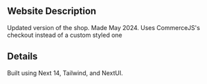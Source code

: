 ## Website Description
Updated version of the shop. Made May 2024. Uses CommerceJS's checkout instead of a custom styled one

## Details
Built using Next 14, Tailwind, and NextUI. 